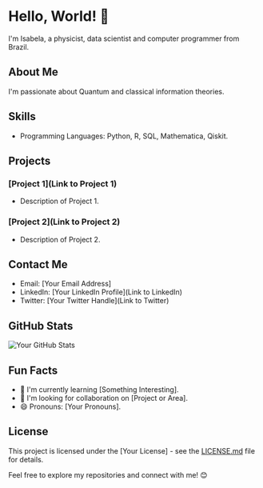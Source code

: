 # Hello, World! 👋

I'm Isabela, a physicist, data scientist and computer programmer from Brazil. 
## About Me

I'm passionate about Quantum and classical information theories. 

## Skills

- Programming Languages: Python, R, SQL, Mathematica, Qiskit.
## Projects

### [Project 1](Link to Project 1)
- Description of Project 1.

### [Project 2](Link to Project 2)
- Description of Project 2.

## Contact Me

- Email: [Your Email Address]
- LinkedIn: [Your LinkedIn Profile](Link to LinkedIn)
- Twitter: [Your Twitter Handle](Link to Twitter)

## GitHub Stats

![Your GitHub Stats](https://github-readme-stats.vercel.app/api?username=your-username&show_icons=true&theme=dark)

## Fun Facts

- 🌱 I'm currently learning [Something Interesting].
- 🤔 I'm looking for collaboration on [Project or Area].
- 😄 Pronouns: [Your Pronouns].

## License

This project is licensed under the [Your License] - see the [LICENSE.md](LICENSE.md) file for details.

Feel free to explore my repositories and connect with me! 😊
